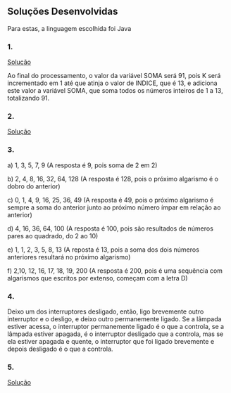 ## Soluções Desenvolvidas

Para estas, a linguagem escolhida foi Java

### 1.
[Solução](https://github.com/IgorCRH/Desafio-Est-gio-Target-Sistemas/tree/main/Q1)

Ao final do processamento, o valor da variável SOMA será 91, pois K será incrementado em 1 até que atinja o valor de INDICE, que é 13, e adiciona este valor a variável SOMA, que soma todos os números inteiros de 1 a 13, totalizando 91.

### 2.
[Solução](https://github.com/IgorCRH/Desafio-Est-gio-Target-Sistemas/tree/main/Q2)

### 3.


a) 1, 3, 5, 7, 9 (A resposta é 9, pois soma de 2 em 2)

b) 2, 4, 8, 16, 32, 64, 128 (A resposta é 128, pois o próximo algarismo é o dobro do anterior)

c) 0, 1, 4, 9, 16, 25, 36, 49 (A resposta é 49, pois o próximo algarismo é sempre a soma do anterior junto ao próximo número ímpar em relação ao anterior)

d) 4, 16, 36, 64, 100 (A resposta é 100, pois são resultados de números pares ao quadrado, do 2 ao 10)

e) 1, 1, 2, 3, 5, 8, 13 (A reposta é 13, pois a soma dos dois números anteriores resultará no próximo algarismo)

f) 2,10, 12, 16, 17, 18, 19, 200 (A resposta é 200, pois é uma sequência com algarismos que escritos por extenso, começam com a letra D)


### 4.
Deixo um dos interruptores desligado, então, ligo brevemente outro interruptor e o desligo, e deixo outro permanemente ligado. Se a lâmpada estiver acessa, o interruptor permanemente ligado é 
o que a controla, se a lâmpada estiver apagada, é o interruptor desligado que a controla, mas se ela estiver apagada e quente, o interruptor que foi ligado brevemente e depois desligado é o 
que a controla.

### 5.
[Solução](https://github.com/IgorCRH/Desafio-Est-gio-Target-Sistemas/tree/main/Q5)
